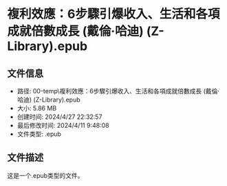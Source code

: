 ﻿# 複利效應：6步驟引爆收入、生活和各項成就倍數成長 (戴倫·哈迪) (Z-Library).epub

## 文件信息
- 路径: 00-temp\複利效應：6步驟引爆收入、生活和各項成就倍數成長 (戴倫·哈迪) (Z-Library).epub
- 大小: 5.86 MB
- 创建时间: 2024/4/27 22:32:57
- 最后修改时间: 2024/4/11 9:48:08
- 文件类型: .epub

## 文件描述
这是一个.epub类型的文件。

